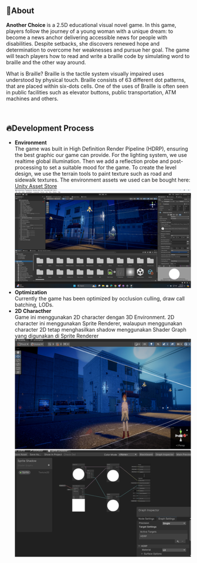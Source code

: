 ## 🔴About
**Another Choice** is a 2.5D educational visual novel game. In this game, players follow the journey of a young woman with a unique dream: to become a news anchor delivering accessible news for people with disabilities. Despite setbacks, she discovers renewed hope and determination to overcome her weaknesses and pursue her goal. The game will teach players how to read and write a braille code by simulating word to braille and the other way around. 

What is Braille? Braille is the tactile system visually impaired uses understood by physical touch​. Braille consists of 63 different dot patterns, that are placed within six-dots cells. One of the uses of Braille is often seen in public facilities such as elevator buttons, public transportation, ATM machines and others.

<br>

## 🔥Development Process
- **Environment** <br> The game was built in High Definition Render Pipeline (HDRP), ensuring the best graphic our game can provide. For the lighting system, we use realtime global illumination. Then we add a reflection probe and post-processing to set a suitable mood for the game. To create the level design, we use the terrain tools to paint texture such as road and sidewalk textures. The environment assets we used can be bought here: [Unity Asset Store](https://assetstore.unity.com/packages/3d/environments/urban/tokyo-street-228474)
![image](https://github.com/Felixwijaya04/AnotherChoice_readme/blob/main/images/Screenshot%20(539).png)
- **Optimization** <br> Currently the game has been optimized by occlusion culling, draw call batching, LODs.
- **2D Characther** <br> Game ini menggunakan 2D character dengan 3D Environment. 2D character ini menggunakan Sprite Renderer, walaupun menggunakan character 2D tetap menghasilkan shadow menggunakan Shader Graph yang digunakan di Sprite Renderer ![image](https://github.com/Felixwijaya04/AnotherChoice_readme/blob/main/images/anotherChoice.png) ![image](https://github.com/Felixwijaya04/AnotherChoice_readme/blob/main/images/Shader%20Graph.png) 


